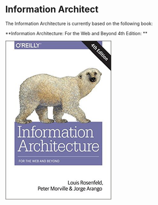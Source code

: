 # Information Architect

The Information Architecture is currently based on the following book:

**Information Architecture: For the Web and Beyond 4th Edition: **

![Information Architecture](../images/PolarBear.jpg)
